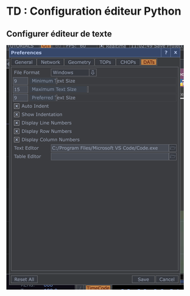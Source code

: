 # TD : Configuration éditeur Python

## Configurer éditeur de texte 

![](./td_prefs_text_editor.png)


